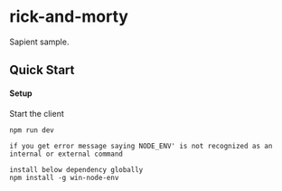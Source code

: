 # rick-and-morty

Sapient sample.

## Quick Start

#### Setup

Start the client
```
npm run dev

if you get error message saying NODE_ENV' is not recognized as an internal or external command

install below dependency globally
npm install -g win-node-env

```